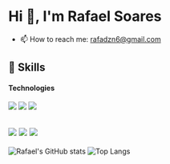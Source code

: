 <h1 text-align:"center";>Hi 👋, I'm Rafael Soares</h1>

- 📫 How to reach me: rafadzn6@gmail.com

## 🚀 Skills

#### Technologies

![](https://img.shields.io/badge/HTML5-E34F26?style=for-the-badge&logo=html5&logoColor=white)
![](https://img.shields.io/badge/CSS3-1572B6?style=for-the-badge&logo=css3&logoColor=white)
![](https://img.shields.io/badge/JavaScript-F7DF1E?style=for-the-badge&logo=javascript&logoColor=black)

![](https://img.shields.io/badge/Python-3776AB?style=for-the-badge&logo=python&logoColor=white)
![](https://img.shields.io/badge/Django-092E20?style=for-the-badge&logo=django&logoColor=white)
![](https://img.shields.io/badge/Git-F05032?style=for-the-badge&logo=Git&logoColor=white)
---
![Rafael's GitHub stats](https://github-readme-stats-n7iygipoc-rafaelsoares12.vercel.app/api?username=RafaelSoares12&show_icons=true&theme=dracula&include_all_commits=true&count_private=true&theme=transparent)
![Top Langs](https://github-readme-stats-n7iygipoc-rafaelsoares12.vercel.app/api/top-langs/?username=RafaelSoares12&layout=compact)
